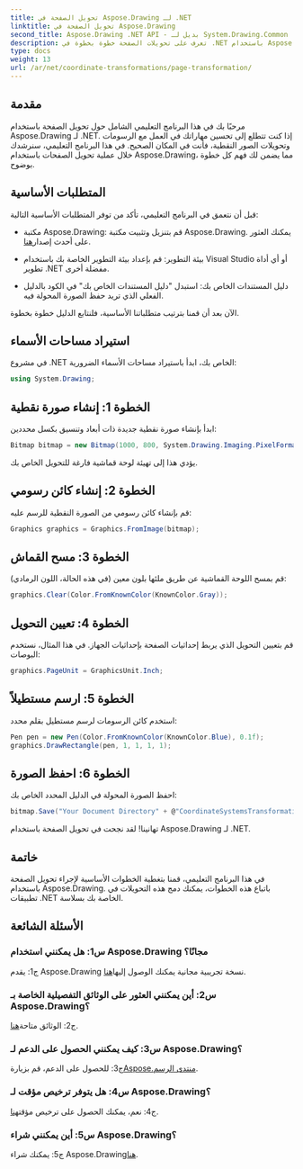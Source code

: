 ```yaml
---
title: تحويل الصفحة في Aspose.Drawing لـ .NET
linktitle: تحويل الصفحة في Aspose.Drawing
second_title: Aspose.Drawing .NET API - بديل لـ System.Drawing.Common
description: تعرف على تحويلات الصفحة خطوة بخطوة في .NET باستخدام Aspose.Drawing. عزز مهاراتك في الرسم باستخدام هذا البرنامج التعليمي الشامل.
type: docs
weight: 13
url: /ar/net/coordinate-transformations/page-transformation/
---
```

## مقدمة

مرحبًا بك في هذا البرنامج التعليمي الشامل حول تحويل الصفحة باستخدام Aspose.Drawing لـ .NET. إذا كنت تتطلع إلى تحسين مهاراتك في العمل مع الرسومات وتحويلات الصور النقطية، فأنت في المكان الصحيح. في هذا البرنامج التعليمي، سنرشدك خلال عملية تحويل الصفحات باستخدام Aspose.Drawing، مما يضمن لك فهم كل خطوة بوضوح.

## المتطلبات الأساسية

قبل أن نتعمق في البرنامج التعليمي، تأكد من توفر المتطلبات الأساسية التالية:

-  مكتبة Aspose.Drawing: قم بتنزيل وتثبيت مكتبة Aspose.Drawing. يمكنك العثور على أحدث إصدار[هنا](https://releases.aspose.com/drawing/net/).

- بيئة التطوير: قم بإعداد بيئة التطوير الخاصة بك باستخدام Visual Studio أو أي أداة تطوير .NET مفضلة أخرى.

- دليل المستندات الخاص بك: استبدل "دليل المستندات الخاص بك" في الكود بالدليل الفعلي الذي تريد حفظ الصورة المحولة فيه.

الآن بعد أن قمنا بترتيب متطلباتنا الأساسية، فلنتابع الدليل خطوة بخطوة.

## استيراد مساحات الأسماء

في مشروع .NET الخاص بك، ابدأ باستيراد مساحات الأسماء الضرورية:

```csharp
using System.Drawing;
```

## الخطوة 1: إنشاء صورة نقطية

ابدأ بإنشاء صورة نقطية جديدة ذات أبعاد وتنسيق بكسل محددين:

```csharp
Bitmap bitmap = new Bitmap(1000, 800, System.Drawing.Imaging.PixelFormat.Format32bppPArgb);
```

يؤدي هذا إلى تهيئة لوحة قماشية فارغة للتحويل الخاص بك.

## الخطوة 2: إنشاء كائن رسومي

قم بإنشاء كائن رسومي من الصورة النقطية للرسم عليه:

```csharp
Graphics graphics = Graphics.FromImage(bitmap);
```

## الخطوة 3: مسح القماش

قم بمسح اللوحة القماشية عن طريق ملئها بلون معين (في هذه الحالة، اللون الرمادي):

```csharp
graphics.Clear(Color.FromKnownColor(KnownColor.Gray));
```

## الخطوة 4: تعيين التحويل

قم بتعيين التحويل الذي يربط إحداثيات الصفحة بإحداثيات الجهاز. في هذا المثال، نستخدم البوصات:

```csharp
graphics.PageUnit = GraphicsUnit.Inch;
```

## الخطوة 5: ارسم مستطيلاً

استخدم كائن الرسومات لرسم مستطيل بقلم محدد:

```csharp
Pen pen = new Pen(Color.FromKnownColor(KnownColor.Blue), 0.1f);
graphics.DrawRectangle(pen, 1, 1, 1, 1);
```

## الخطوة 6: احفظ الصورة

احفظ الصورة المحولة في الدليل المحدد الخاص بك:

```csharp
bitmap.Save("Your Document Directory" + @"CoordinateSystemsTransformations\PageTransformation_out.png");
```

تهانينا! لقد نجحت في تحويل الصفحة باستخدام Aspose.Drawing لـ .NET.

## خاتمة

في هذا البرنامج التعليمي، قمنا بتغطية الخطوات الأساسية لإجراء تحويل الصفحة باستخدام Aspose.Drawing. باتباع هذه الخطوات، يمكنك دمج هذه التحويلات في تطبيقات .NET الخاصة بك بسلاسة.

## الأسئلة الشائعة

### س1: هل يمكنني استخدام Aspose.Drawing مجانًا؟

 ج1: يقدم Aspose.Drawing نسخة تجريبية مجانية يمكنك الوصول إليها[هنا](https://releases.aspose.com/).

### س2: أين يمكنني العثور على الوثائق التفصيلية الخاصة بـ Aspose.Drawing؟

 ج2: الوثائق متاحة[هنا](https://reference.aspose.com/drawing/net/).

### س3: كيف يمكنني الحصول على الدعم لـ Aspose.Drawing؟

 ج3: للحصول على الدعم، قم بزيارة[Aspose.منتدى الرسم](https://forum.aspose.com/c/diagram/17).

### س4: هل يتوفر ترخيص مؤقت لـ Aspose.Drawing؟

 ج4: نعم، يمكنك الحصول على ترخيص مؤقت[هنا](https://purchase.aspose.com/temporary-license/).

### س5: أين يمكنني شراء Aspose.Drawing؟

 ج5: يمكنك شراء Aspose.Drawing[هنا](https://purchase.aspose.com/buy).